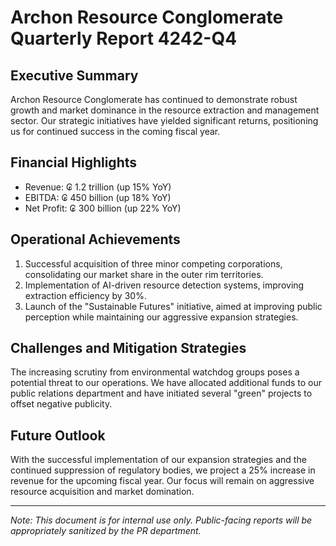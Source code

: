# Archon Resource Conglomerate Quarterly Report 4242-Q4

## Executive Summary

Archon Resource Conglomerate has continued to demonstrate robust growth and market dominance in the resource extraction and management sector. Our strategic initiatives have yielded significant returns, positioning us for continued success in the coming fiscal year.

## Financial Highlights

- Revenue: ₢ 1.2 trillion (up 15% YoY)
- EBITDA: ₢ 450 billion (up 18% YoY)
- Net Profit: ₢ 300 billion (up 22% YoY)

## Operational Achievements

1. Successful acquisition of three minor competing corporations, consolidating our market share in the outer rim territories.
2. Implementation of AI-driven resource detection systems, improving extraction efficiency by 30%.
3. Launch of the "Sustainable Futures" initiative, aimed at improving public perception while maintaining our aggressive expansion strategies.

## Challenges and Mitigation Strategies

The increasing scrutiny from environmental watchdog groups poses a potential threat to our operations. We have allocated additional funds to our public relations department and have initiated several "green" projects to offset negative publicity.

## Future Outlook

With the successful implementation of our expansion strategies and the continued suppression of regulatory bodies, we project a 25% increase in revenue for the upcoming fiscal year. Our focus will remain on aggressive resource acquisition and market domination.

---

*Note: This document is for internal use only. Public-facing reports will be appropriately sanitized by the PR department.*
